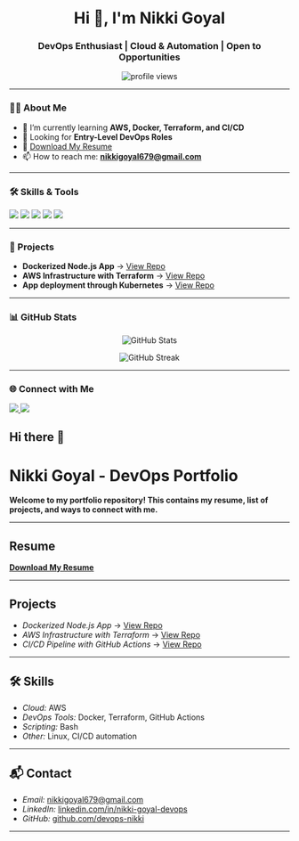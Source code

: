 <h1 align="center">Hi 👋, I'm Nikki Goyal</h1>
<h3 align="center">DevOps Enthusiast | Cloud & Automation | Open to Opportunities</h3>

<p align="center">
  <img src="https://komarev.com/ghpvc/?username=devops-nikki&label=Profile%20views&color=0e75b6&style=flat" alt="profile views" />
</p>

---

### 👩‍💻 About Me
- 🌱 I’m currently learning **AWS, Docker, Terraform, and CI/CD**  
- 💼 Looking for **Entry-Level DevOps Roles**  
- 📄 [Download My Resume](Nikki_Goyal_Resume.pdf)  
- 📫 How to reach me: **nikkigoyal679@gmail.com**

---

### 🛠 Skills & Tools
<p align="left">
  <img src="https://img.shields.io/badge/AWS-232F3E?style=for-the-badge&logo=amazonaws&logoColor=white" />
  <img src="https://img.shields.io/badge/Docker-2496ED?style=for-the-badge&logo=docker&logoColor=white" />
  <img src="https://img.shields.io/badge/Terraform-623CE4?style=for-the-badge&logo=terraform&logoColor=white" />
  <img src="https://img.shields.io/badge/GitHub_Actions-2088FF?style=for-the-badge&logo=github-actions&logoColor=white" />
  <img src="https://img.shields.io/badge/Linux-FCC624?style=for-the-badge&logo=linux&logoColor=black" />
</p>

---

### 📂 Projects
- **Dockerized Node.js App** → [View Repo](https://github.com/devops-nikki/elevate-labs-Nodejs-CICD-demo )  
- **AWS Infrastructure with Terraform** → [View Repo](https://github.com/devops-nikki/tech_eazy_devops-nikki_aws_devops)  
- **App deployment through Kubernetes** → [View Repo](https://github.com/devops-nikki/Elevate-labs-kubernetes-minikube-deployment-task )  

---

### 📊 GitHub Stats
<p align="center">
  <img src="https://github-readme-stats.vercel.app/api?username=devops-nikki&show_icons=true&theme=radical" alt="GitHub Stats" />
</p>

<p align="center">
  <img src="https://github-readme-streak-stats.herokuapp.com/?user=devops-nikki&theme=radical" alt="GitHub Streak" />
</p>

---

### 🌐 Connect with Me
<p align="left">
  <a href="https://linkedin.com/in/nikki-goyal-devops" target="_blank">
    <img src="https://img.shields.io/badge/LinkedIn-Profile-blue?logo=linkedin&logoColor=white" />
  </a>
  <a href="mailto:nikkigoyal679@gmail.com">
    <img src="https://img.shields.io/badge/Email-Contact%20Me-red?logo=gmail&logoColor=white" />
  </a>
</p>


## Hi there 👋
# Nikki Goyal - DevOps Portfolio
 **Welcome to my portfolio repository! This contains my resume, list of projects, and ways to connect with me.**

 ---
 
 ## Resume
 **[Download My Resume](Nikki_Goyal_Resume.pdf)**

 ---

## Projects
- *Dockerized Node.js App* → [View Repo](https://github.com/devops-nikki/nodejs-app)
- *AWS Infrastructure with Terraform* → [View Repo](https://github.com/devops-nikki/aws-terraform)
- *CI/CD Pipeline with GitHub Actions* → [View Repo](https://github.com/devops-nikki/cicd-demo)

---

## 🛠 Skills
- *Cloud:* AWS
- *DevOps Tools:* Docker, Terraform, GitHub Actions
- *Scripting:* Bash
- *Other:* Linux, CI/CD automation

---

## 📬 Contact
- *Email:* nikkigoyal679@gmail.com
- *LinkedIn:* [linkedin.com/in/nikki-goyal-devops](https://linkedin.com/in/nikki-goyal-devops)
- *GitHub:* [github.com/devops-nikki](https://github.com/devops-nikki)

---







<!--
**devops-nikki/devops-nikki** is a ✨ _special_ ✨ repository because its `README.md` (this file) appears on your GitHub profile.

Here are some ideas to get you started:

- 🔭 I’m currently working on ...
- 🌱 I’m currently learning ...
- 👯 I’m looking to collaborate on ...
- 🤔 I’m looking for help with ...
- 💬 Ask me about ...
- 📫 How to reach me: ...
- 😄 Pronouns: ...
- ⚡ Fun fact: ...
-->

